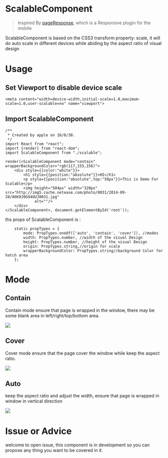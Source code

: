 # ScalableComponent

> Inspired By [pageResponse](https://github.com/peunzhang/pageResponse/blob/master/README.md), which is a Responsive plugin for the mobile


ScalableComponent is based on the CSS3 transform property: scale, it will do auto scale in different devices while abiding by the aspect ratio of visual design

# Usage

## Set Viewport to disable device scale
```
<meta content="width=device-width,initial-scale=1.0,maximum-scale=1.0,user-scalable=no" name="viewport">
```

## Import ScalableComponent

```
/**
 * Created by apple on 16/6/30.
 */
import React from "react";
import {render} from "react-dom";
import ScalableComponent from "./scalable";

render(<ScalableComponent mode="contain" wrapperBackgroundColor="rgb(117,155,156)">
    <div style={{color:"white"}}>
        <h1 style={{position:"absolute"}}>HI</h1>
        <p style={{position:"absolute",top:"50px"}}>This is Demo For Scalable</p>
        <img height="504px" width="320px" src="http://img5.cache.netease.com/photo/0031/2014-09-20/A6K9J0G94UUJ0031.jpg"
             alt=""/>
    </div>
</ScalableComponent>, document.getElementById('root'));

```

ths props of ScalableComponent is :

```
    static propTypes = {
        mode: PropTypes.oneOf(['auto', 'contain', 'cover']), //modes
        width: PropTypes.number, //width of the visual Design
        height: PropTypes.number, //height of the visual Design
        origin: PropTypes.string,//origin for scale
        wrapperBackgroundColor: PropTypes.string//background Color for hatch area
    };

```


# Mode

## Contain

Contain mode ensure that page is wrapped in the window, there may be some blank area in left/right/top/bottom area.

![](https://raw.githubusercontent.com/peunzhang/pageResponse/master/pic/pageResponse_contain.gif)

## Cover

Cover mode ensure that the page cover the window while keep the aspect ratio.

![](https://raw.githubusercontent.com/peunzhang/pageResponse/master/pic/pageResponse_cover.gif)

## Auto

keep the aspect ratio and adjust the width, ensure that page is wrapped in window in vertical direction

![](https://raw.githubusercontent.com/peunzhang/pageResponse/master/pic/pageResponse_auto.gif)

# Issue or Advice

welcome to open issue, this component is in development so you can propose any thing you want to be covered in it.

